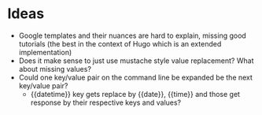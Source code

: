 
# Ideas

+ Google templates and their nuances are hard to explain, missing good tutorials (the best in the context of Hugo which is an extended implementation)
+ Does it make sense to just use mustache style value replacement? What about missing values?
+ Could one key/value pair on the command line be expanded be the next key/value pair?
    + {{datetime}} key gets replace by {{date}}, {{time}} and those get response by their respective keys and values?


